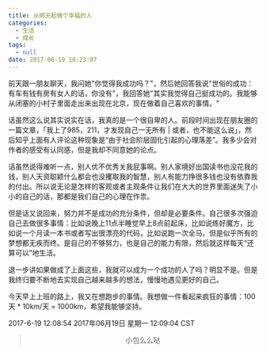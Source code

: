 ```yaml
---
title: 从明天起做个幸福的人
categories:
  - 生活
  - 成长
tags:
  - null
date: 2017-06-19 10:23:07
---
```


前天跟一朋友聊天，我问她"你觉得我成功吗？"，然后她回答我说"世俗的成功：有车有钱有房有女人的话，你没有"，我回答她"其实我觉得自己挺成功的。我能够从闭塞的小村子里面走出来出现在北京，现在做着自己喜欢的事情。"

话虽然这么说其实说实在话，我真的是一个很自卑的人。前段时间出现在朋友圈的一篇文章，「我上了985，211，才发现自己一无所有 | 或者，也不能这么说」，然后知乎上面有人评论这种现象是“由于社会阶层固化引起的心理落差”。我多少会对作者的感受有认同感，但是我却不同意她的论点。

话虽然说得难听一点，别人优不优秀关我屁事啊。别人家境好出国读书也没花我的钱，别人天资聪颖什么都会也没攫取我的智慧，别人有能力挣很多钱也没有依靠我的付出。所以说无论是怎样的客观或者主观条件让我们在大大的世界里面迷失了小小的自己的话，那都是我们自己的心理在作祟。

但是话又说回来，努力并不是成功的充分条件，但却是必要条件。自己很多次强迫自己去做很多事情：比如说晚上11点半睡觉早上8点前起床，比如说练好魔方，比如说一个月读一本书或者写出很漂亮的代码，比如说跑一次全马。但是似乎所有的梦想都无疾而终。是自己的不够努力，也是自己的能力有限，然后就这样每天“还算可以”地生活。

退一步讲如果做成了上面这些，我就可以成为一个成功的人了吗？明显不是。但是我终归要不断地去实现自己越来越多的想法，慢慢地遇见更好的自己。

今天早上上班的路上，我又在想跑步的事情。我想做一件看起来疯狂的事情：100天 * 10km/天 = 1000km，希望我能够坚持。

2017-6-19 12:08:54
2017年06月19日 星期一 12:09:04 CST


><div align=center>小包么么哒</div>